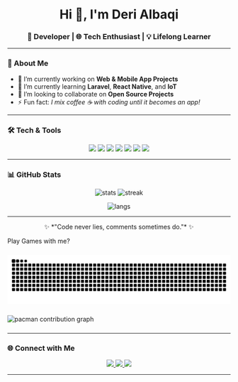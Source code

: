 <!-- Fancy GitHub Profile README -->

<h1 align="center">Hi 👋, I'm Deri Albaqi</h1>
<h3 align="center">🚀 Developer | 🌐 Tech Enthusiast | 💡 Lifelong Learner</h3>

---

### 🌟 About Me
- 🔭 I’m currently working on **Web & Mobile App Projects**  
- 🌱 I’m currently learning **Laravel**, **React Native**, and **IoT**  
- 👯 I’m looking to collaborate on **Open Source Projects**  
- ⚡ Fun fact: *I mix coffee ☕ with coding until it becomes an app!*  

---

### 🛠️ Tech & Tools
<p align="center">
  <img src="https://img.shields.io/badge/PHP-777BB4?style=for-the-badge&logo=php&logoColor=white"/>
  <img src="https://img.shields.io/badge/Laravel-FF2D20?style=for-the-badge&logo=laravel&logoColor=white"/>
  <img src="https://img.shields.io/badge/React_Native-20232A?style=for-the-badge&logo=react&logoColor=61DAFB"/>
  <img src="https://img.shields.io/badge/Node.js-339933?style=for-the-badge&logo=node-dot-js&logoColor=white"/>
  <img src="https://img.shields.io/badge/JavaScript-F7DF1E?style=for-the-badge&logo=javascript&logoColor=black"/>
  <img src="https://img.shields.io/badge/MySQL-005C84?style=for-the-badge&logo=mysql&logoColor=white"/>
  <img src="https://img.shields.io/badge/Git-F05032?style=for-the-badge&logo=git&logoColor=white"/>
</p>

---

### 📊 GitHub Stats
<p align="center">
  <img src="https://github-readme-stats.vercel.app/api?username=derialbaqi&show_icons=true&theme=tokyonight" alt="stats" height="180"/>
  <img src="https://github-readme-streak-stats.herokuapp.com/?user=derialbaqi&theme=tokyonight" alt="streak" height="180"/>
</p>

<p align="center">
  <img src="https://github-readme-stats.vercel.app/api/top-langs/?username=derialbaqi&layout=compact&theme=tokyonight" alt="langs"/>
</p>


---
<p align="center">
  ✨ *"Code never lies, comments sometimes do."* ✨
</p>
<p align="left">Play Games with me?</p>

###

<img src="https://raw.githubusercontent.com/derialbaqi/derialbaqi/output/snake.svg" alt="Snake animation" />

###

<picture>
  <source media="(prefers-color-scheme: dark)" srcset="https://raw.githubusercontent.com/derialbaqi/derialbaqi/output/pacman-contribution-graph-dark.svg">
  <source media="(prefers-color-scheme: light)" srcset="https://raw.githubusercontent.com/derialbaqi/derialbaqi/output/pacman-contribution-graph.svg">
  <img alt="pacman contribution graph" src="https://raw.githubusercontent.com/derialbaqi/derialbaqi/output/pacman-contribution-graph.svg">
</picture>

###
---

### 🌐 Connect with Me
<p align="center">
  <a href="https://www.linkedin.com/in/derialbaqi/"target="_blank">
    <img src="https://img.shields.io/badge/LinkedIn-0A66C2?style=for-the-badge&logo=linkedin&logoColor=white"/>
  </a>
  <a href="https://instagram.com" target="_blank">
    <img src="https://img.shields.io/badge/Instagram-E4405F?style=for-the-badge&logo=instagram&logoColor=white"/>
  </a>
  <a href="mailto:yourmail@gmail.com" target="_blank">
    <img src="https://img.shields.io/badge/Email-D14836?style=for-the-badge&logo=gmail&logoColor=white"/>
  </a>
</p>

---
